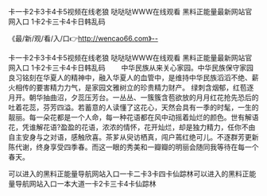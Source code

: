 卡一卡2卡3卡4卡5视频在线老狼
哒哒哒WWW在线观看
黑料正能量最新网站官网入口
1卡2卡三卡4卡日韩乱码


《最/新/观/看/入/口👉http://wencao66.com》--

卡一卡2卡3卡4卡5视频在线老狼
哒哒哒WWW在线观看
黑料正能量最新网站官网入口
1卡2卡三卡4卡日韩乱码
　　中华民族从来关心家园。中华民族保守家园良习铭刻在华夏人的精神中，融入华夏人的血管中，是维持中华民族滔滔不绝、薪火相传的要害精力力气，是家园文雅树立的珍贵精力财产。
绿刺含烟郁，红苞逐月开。朝华抽曲沼，夕蕊压芳台。一丛丛、一簇簇含苞欲放的月月红花抢先恐后的吐着花蕊，芬芳四溢。若蓄意的人读懂了这花心，天然会具有一季的时髦，一生的靓丽。每一朵花都是一个人命，每一种花语都在风中动摇着灿烂的颜色。世有解语花，凭谁解花语?盈盈的花语，浓浓的情怀，花开灿烂，却是独力精力，任你不由自主安身与之对语，感触欣喜。茶芗从臾访栖真，闯户蔫红绝可儿。不逐群芳更新陈代谢，终身享受四季春。而这一眼的秀美和一瓣瓣的明丽会随同我等待在每一个春天。





可以进入的黑料正能量导航网站入口一卡二卡3卡四卡仙踪林可以进入的黑料正能量导航网站入口一本大道一卡2卡三卡4卡仙踪林

